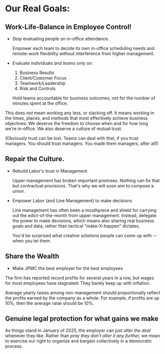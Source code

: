 # Our Real Goals:

## Work-Life-Balance in Employee Control!

* Stop evaluating people on in-office attendance.

	Empower each team to decide its own in-office scheduling needs and remote-work flexibility
	without interference from higher management.

* Evaluate individuals *and teams* only on:

	1. Business Results
	2. Client/Customer Focus
	3. Teamwork/Leadership
	4. Risk and Controls

	Hold teams accountable for business outcomes,
	not for the number of minutes spent at the office.


This does *not* mean working any less, or slacking off.
It means working in the times, places, and methods that most effectively achieve business objectives.
We deserve the freedom to choose when and for how long we're in-office.
We also deserve a culture of mutual trust.

(Obviously trust can be lost. Teams can deal with that, if you trust managers. You should trust managers. You made them managers, after all!)

## Repair the Culture.

* Rebuild Labor's trust in Management

	Upper management has broken important promises.
	Nothing can fix that but contractual provisions.
	That's why we will soon aim to compose a union.

* Empower Labor (and Line Management) to make decisions

	Line management has often been a mouthpiece and shield
	for carrying out the edict-of-the-month from upper
	management. Instead, delegate the power to make decisions,
	which means also sharing real business goals and data,
	rather than tactical "make-X-happen" dictates.
	
	You'd be surprised what creative solutions people can
	come up with -- when you let them.

## Share the Wealth

* Make JPMC the best employer for the best employees

The firm has reported record profits for several years in a row,
but wages for most employees have stagnated: They barely keep
up with inflation.

Average yearly raises among non-management should proportionally
reflect the profits earned by the company as a whole. For example,
if profits are up 10%, then the average raise should be 10%.


## Genuine legal protection for what gains we make

As things stand in January of 2025, the employer can
just *alter the deal* whenever they like.
Rather than *pray they don't alter it any further,*
we mean to exercise our right to organize and bargain
collectively in a democratic process.




